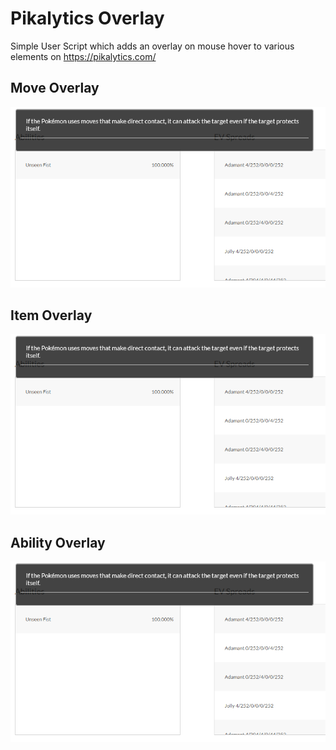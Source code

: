 # Pikalytics Overlay
Simple User Script which adds an overlay on mouse hover to various elements on https://pikalytics.com/

## Move Overlay
![Move Overlay](images\abilityOverlayLight.png "Move Overlay")

## Item Overlay
![Item Overlay](images\abilityOverlayLight.png "Item Overlay")

## Ability Overlay
![Ability Overlay](images\abilityOverlayLight.png "Ability Overlay")